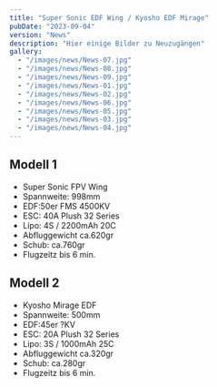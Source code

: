 ```yaml
---
title: "Super Sonic EDF Wing / Kyosho EDF Mirage"
pubDate: "2023-09-04"
version: "News"
description: "Hier einige Bilder zu Neuzugängen"
gallery:
  - "/images/news/News-07.jpg"
  - "/images/news/News-08.jpg"
  - "/images/news/News-09.jpg"
  - "/images/news/News-01.jpg"
  - "/images/news/News-02.jpg"
  - "/images/news/News-06.jpg"
  - "/images/news/News-05.jpg"
  - "/images/news/News-03.jpg"
  - "/images/news/News-04.jpg"
---
```


## Modell 1

- Super Sonic FPV Wing
- Spannweite: 998mm
- EDF:50er FMS 4500KV
- ESC: 40A Plush 32 Series
- Lipo: 4S / 2200mAh 20C
- Abfluggewicht ca.620gr
- Schub: ca.760gr
- Flugzeitz bis 6 min.

## Modell 2

- Kyosho Mirage EDF
- Spannweite: 500mm
- EDF:45er ?KV
- ESC: 20A Plush 32 Series
- Lipo: 3S / 1000mAh 25C
- Abfluggewicht ca.320gr
- Schub: ca.280gr
- Flugzeitz bis 6 min.
